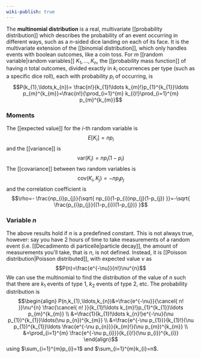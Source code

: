 ```yaml
---
wiki-publish: true
---
```

The **multinomial distribution** is a real, multivariate [[probability distribution]] which describes the probability of an event occurring in different ways, such as a $n$-sided dice landing on each of its face. It is the multivariate extension of the [[binomial distribution]], which only handles events with boolean outcomes, like a coin toss. For $m$ [[random variable|random variables]] $K_{1},\ldots,K_{n}$, the [[probability mass function]] of having $n$ total outcomes, divided exactly in $k_{i}$ occurrences per type (such as a specific dice roll), each with probability $p_{i}$ of occurring, is
$$P(k_{1},\ldots,k_{n})= \frac{n!}{k_{1}!\ldots k_{m}!}p_{1}^{k_{1}}\ldots p_{m}^{k_{m}}=\frac{n!}{\prod_{i=1}^{m} k_{i}!}\prod_{i=1}^{m} p_{m}^{k_{m}}$$
### Moments
The [[expected value]] for the $i$-th random variable is
$$E[K_{i}]=np_{i}$$
and the [[variance]] is
$$\text{var}(K_{i})=np_{i}(1-p_{i})$$
The [[covariance]] between two random variables is
$$\text{cov}(K_{i},K_{j})=-np_{i}p_{j}$$
and the correlation coefficient is
$$\rho=- \frac{np_{i}p_{j}}{\sqrt{ np_{i}(1-p_{i})np_{j}(1-p_{j}) }}=-\sqrt{ \frac{p_{i}p_{j}}{(1-p_{i})(1-p_{j})} }$$
### Variable $n$
The above results hold if $n$ is a predefined constant. This is not always true, however: say you have 2 hours of time to take measurements of a random event (i.e. [[Decadimento di particelle|particle decay]], the amount of measurements you'll take, that is $n$, is not defined. Instead, it is [[Poisson distribution|Poisson distributed]], with expected value $\nu$ as
$$P(n)=\frac{e^{-\nu}}{n!}\nu^{n}$$
We can use the multinomial to find the distribution of the value of $n$ such that there are $k_{1}$ events of type 1, $k_{2}$ events of type 2, etc. The probability distribution is
$$\begin{align}
P(n,k_{1},\ldots,k_{n})&=\frac{e^{-\nu}}{\cancel{ n! }}\nu^{n} \frac{\cancel{ n! }}{k_{1}!\ldots k_{m}!}p_{1}^{k_{1}}\ldots p_{m}^{k_{m}} \\
&=\frac{1}{k_{1}!\ldots k_{n}!}e^{-\nu}(\nu p_{1})^{k_{1}}\ldots(\nu p_{n})^{k_{m}} \\
&=\frac{e^{-\nu p_{1}}}{k_{1}!}(\nu p_{1})^{k_{1}}\ldots \frac{e^{-\nu p_{n}}}{k_{m}!}(\nu p_{m})^{k_{m}} \\
&=\prod_{i=1}^{m} \frac{e^{-\nu p_{i}}}{k_{i}!}(\nu p_{i})^{k_{i}}
\end{align}$$
using $\sum_{i=1}^{m}p_{i}=1$ and $\sum_{i=1}^{m}k_{i}=n$.